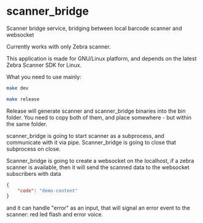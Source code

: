 # scanner_bridge
Scanner bridge service, bridging between local barcode scanner and websocket

Currently works with only Zebra scanner.

This application is made for GNU/Linux platform,
and depends on the latest Zebra Scanner SDK for Linux.

What you need to use mainly:

```bash
make dev
```

```bash
make release
```

Release will generate scanner and scanner_bridge binaries into the bin folder. You need to copy both of them, and place somewhere - but within the same folder.

scanner_bridge is going to start scanner as a subprocess, and communicate with it via pipe. Scanner_bridge is going to close that subprocess on close.

Scanner_bridge is going to create a websocket on the localhost, if a zebra scanner is available, then it will send the scanned data to the websocket subscribers with data

```json
{
    "code": "demo-content"
}
```

and it can handle "error" as an input, that will signal an error event to the scanner: red led flash and error voice.